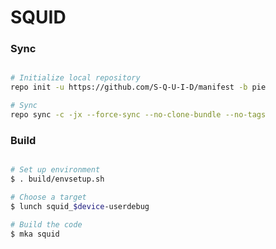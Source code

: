 # SQUID #

### Sync ###

```bash

# Initialize local repository
repo init -u https://github.com/S-Q-U-I-D/manifest -b pie

# Sync
repo sync -c -jx --force-sync --no-clone-bundle --no-tags
```

### Build ###

```bash

# Set up environment
$ . build/envsetup.sh

# Choose a target
$ lunch squid_$device-userdebug

# Build the code
$ mka squid 
```
